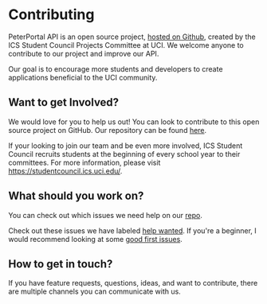 # Contributing

PeterPortal API is an open source project, [hosted on Github](https://github.com/icssc-projects/peterportal-public-api), created by the ICS Student Council Projects Committee at UCI. We welcome anyone to contribute to our project and improve our API.

Our goal is to encourage more students and developers to create applications beneficial to the UCI community. 

## Want to get Involved?

We would love for you to help us out! You can look to contribute to this open source project on GitHub. Our repository can be found [here](https://github.com/icssc-projects/peterportal-public-api). 

If your looking to join our team and be even more involved, ICS Student Council recruits students at the beginning of every school year to their committees. For more information, please visit <https://studentcouncil.ics.uci.edu/>.

## What should you work on?

You can check out which issues we need help on our [repo](https://github.com/icssc-projects/peterportal-public-api). 

Check out these issues we have labeled [help wanted](https://github.com/icssc-projects/peterportal-public-api/labels/help%20wanted). If you're a beginner, I would recommend looking at some [good first issues](https://github.com/icssc-projects/peterportal-public-api/labels/good%20first%20issue).

## How to get in touch?

If you have feature requests, questions, ideas, and want to contribute, there are multiple channels you can communicate with us. 




